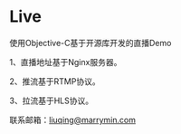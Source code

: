 # Live

使用Objective-C基于开源库开发的直播Demo

1、直播地址基于Nginx服务器。

2、推流基于RTMP协议。

3、拉流基于HLS协议。

联系邮箱：liuqing@marrymin.com
